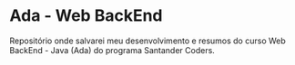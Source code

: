 # Ada - Web BackEnd
Repositório onde salvarei meu desenvolvimento e resumos do curso Web BackEnd - Java (Ada) do programa Santander Coders.
